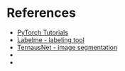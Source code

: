 # References

- [PyTorch Tutorials](https://pytorch.org/tutorials/)
- [Labelme - labeling tool](https://github.com/wkentaro/labelme)
- [TernausNet - image segmentation](https://arxiv.org/abs/1801.05746)
- []()
- []()